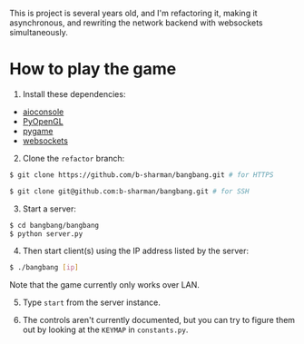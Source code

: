 This is project is several years old, and I'm refactoring it, making it asynchronous, and rewriting the network backend with websockets simultaneously.

# How to play the game

1. Install these dependencies:
* [aioconsole](https://aioconsole.readthedocs.io/en/latest/)
* [PyOpenGL](https://pyopengl.sourceforge.net/)
* [pygame](https://www.pygame.org/news)
* [websockets](https://websockets.readthedocs.io/en/stable/)

2. Clone the `refactor` branch:
```sh
$ git clone https://github.com/b-sharman/bangbang.git # for HTTPS
```
```sh
$ git clone git@github.com:b-sharman/bangbang.git # for SSH
```

3. Start a server:
```sh
$ cd bangbang/bangbang
$ python server.py
```

4. Then start client(s) using the IP address listed by the server:
```sh
$ ./bangbang [ip]
```
Note that the game currently only works over LAN.

5. Type `start` from the server instance.

6. The controls aren't currently documented, but you can try to figure them out by looking at the `KEYMAP` in `constants.py`.
